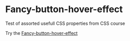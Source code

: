 # Fancy-button-hover-effect

Test of assorted usefull CSS properties from CSS course

Try the [Fancy-button-hover-effect](https://guillaumeauger85.github.io/Fancy-button-hover-effect/)

